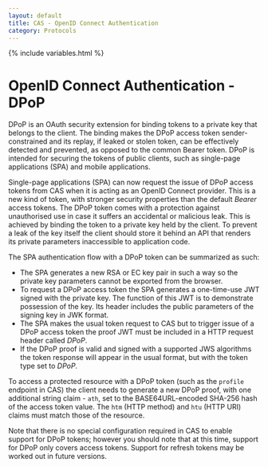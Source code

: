 ```yaml
---
layout: default
title: CAS - OpenID Connect Authentication
category: Protocols
---
```

{% include variables.html %}

# OpenID Connect Authentication - DPoP

DPoP is an OAuth security extension for binding tokens to a private key that belongs to the client. The 
binding makes the DPoP access token sender-constrained and its replay, if leaked or stolen token, 
can be effectively detected and prevented, as opposed to the common Bearer token. DPoP is intended for securing 
the tokens of public clients, such as single-page applications (SPA) and mobile applications. 

Single-page applications (SPA) can now request the issue of DPoP access 
tokens from CAS when it is acting as an OpenID Connect provider. This is a new kind of token, with 
stronger security properties than the default *Bearer* access tokens. The DPoP token comes 
with a protection against unauthorised use in case it suffers an accidental or malicious leak. This 
is achieved by binding the token to a private key held by the client. To prevent a leak of the 
key itself the client should store it behind an API that renders its private parameters inaccessible to application code.

The SPA authentication flow with a DPoP token can be summarized as such:

- The SPA generates a new RSA or EC key pair in such a way so the private key parameters cannot be exported from the browser.
- To request a DPoP access token the SPA generates a one-time-use JWT signed with the private key. The function of this JWT is to demonstrate possession of the key. Its header includes the public parameters of the signing key in JWK format. 
- The SPA makes the usual token request to CAS but to trigger issue of a DPoP access token the proof JWT must be included in a HTTP request header called *DPoP*.
- If the DPoP proof is valid and signed with a supported JWS algorithms the token response will appear in the usual format, but with the token type set to *DPoP*.

To access a protected resource with a DPoP token (such as the `profile` endpoint in CAS) the client needs 
to generate a new DPoP proof, with one additional string claim - `ath`, set to the BASE64URL-encoded 
SHA-256 hash of the access token value. The `htm` (HTTP method) and `htu` (HTTP URI) claims must match those of the resource.

Note that there is no special configuration required in CAS to enable support for DPoP tokens; however you should note that at this time,
support for DPoP only covers access tokens. Support for refresh tokens may be worked out in future versions.


